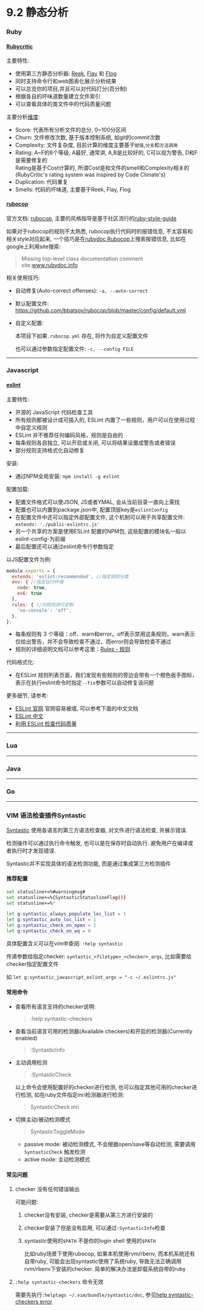 # 9.2 静态分析

### Ruby

#### [Rubycritic](https://github.com/whitesmith/rubycritic)

主要特性:

* 使用第三方静态分析器:  [Reek](https://github.com/troessner/reek), [Flay](https://github.com/seattlerb/flay) 和 [Flog](https://github.com/seattlerb/flog)
* 同时支持命令行和web图表化展示分析结果
* 可以总览你的项目,并且可以对代码打分(百分制)
* 根据各自的坏味道数量建立文件索引
* 可以查看具体的类文件中的代码质量问题

主要分析[维度](https://github.com/whitesmith/rubycritic/blob/master/docs/core-metrics.md):

* Score: 代表所有分析文件的总分, 0~100分区间
* Churn: 文件修改次数, 基于版本控制系统, 如git的commit次数
* Complexity: 文件复杂度, 目前计算的维度主要基于`赋值`,`分支`和`方法调用`
* Rating: A~F的6个等级, A最好, 通常讲, A,B是比较好的, C可以视为警告, D和F是需要修复的  
  Rating是基于Cost计算的, 所谓Cost是和文件的smell和Complexity相关的  
  (RubyCritic's rating system was inspired by Code Climate's)
* Duplication: 代码重复
* Smells: 代码的坏味道, 主要基于Reek, Flay, Flog


#### [rubocop](https://github.com/bbatsov/rubocop)

官方文档: [rubocop](http://rubocop.readthedocs.io/en/latest/), 主要的风格指导是基于社区流行的[ruby-style-guide](https://github.com/bbatsov/ruby-style-guide)

如果对于rubocop的规则不太熟悉, rubocop执行代码时的报错信息, 不太容易和相关style对应起来, 一个技巧是在[rubydoc Rubocop](http://www.rubydoc.info/gems/rubocop/)上搜索报错信息, 比如在google上利用site搜索:

> Missing top-level class documentation comment site:www.rubydoc.info

相关使用技巧:

* 自动修复(Auto-correct offenses): `-a, --auto-correct`

* 默认配置文件: <https://github.com/bbatsov/rubocop/blob/master/config/default.yml>

* 自定义配置:

  本项目下如果`.rubocop.yml` 存在, 将作为自定义配置文件

  也可以通过参数指定配置文件: `-c, --config FILE`

---

### Javascript

#### [eslint](http://eslint.org/)

主要特性:

* 开源的 JavaScript 代码检查工具
* 所有规则都被设计成可插入的, ESLint 内置了一些规则，用户可以在使用过程中自定义规则
* ESLint 并不推荐任何编码风格，规则是自由的
* 每条规则各自独立, 可以开启或关闭, 可以将结果设置成警告或者错误
* 部分规则支持格式化自动修复

安装:

* 通过NPM全局安装: `npm install -g eslint`

配置加载:

* 配置文件格式可以使JSON, JS或者YMAL, 会从当前目录一直向上需找
* 配置也可以内置到package.json中, 配置顶层key是`eslintConfig`
* 在配置文件中还可以指定外部配置文件, 这个机制可以用于共享配置文件: `extends: './public-eslintrc.js'`
* 另一个共享的方案是使用ESLint 配置的NPM包, 这些配置的模块名一般以eslint-config-为前缀
* 最后配置还可以通过eslint命令行参数指定

以JS配置文件为例:

```javascript
module.exports = {
  extends: 'eslint:recommended', //指定规则分类
  env: { //指定运行环境
    node: true,
    es6: true
  },
  rules: { //对规则进行定制
    'no-console': 'off',
  },
};
```

* 每条规则有 3 个等级：off、warn和error。off表示禁用这条规则，warn表示仅给出警告，并不会导致检查不通过，而error则会导致检查不通过
* 规则的详细说明文档可以参考这里：[Rules - 规则](http://eslint.cn/docs/rules/)

代码格式化:

* 在ESLint 规则列表页面，我们发现有些规则的旁边会带有一个橙色扳手图标，表示在执行eslint命令时指定`--fix`参数可以自动修复该问题

更多细节, 请参考:

* [ESLint 官网](http://eslint.org/) 官网容易被墙, 可以参考下面的中文文档
* [ESLint 中文](http://eslint.cn/)
* [利用 ESLint 检查代码质量](http://morning.work/page/maintainable-nodejs/getting-started-with-eslint.html)

---

### Lua

---

### Java

---

### Go

---

### VIM 语法检查插件Syntastic

[Syntastic](https://github.com/vim-syntastic/syntastic) 使用各语言的第三方语法检查器, 对文件进行语法检查, 并展示错误.

检测操作可以通过执行命令触发, 也可以是在保存时自动执行. 避免用户在编译或者执行时才发现错误.

Syntastic并不实现具体的语法检测功能, 而是通过集成第三方检测插件

#### 推荐配置

```bash
set statusline+=%#warningmsg#
set statusline+=%{SyntasticStatuslineFlag()}
set statusline+=%*

let g:syntastic_always_populate_loc_list = 1
let g:syntastic_auto_loc_list = 1
let g:syntastic_check_on_open = 1
let g:syntastic_check_on_wq = 0
```

具体配置含义可以在vim中查阅: `:help syntastic`

传递参数给指定checker: `syntastic_<filetype>_<checker>_args`, 比如需要给checker指定配置文件

如 `let g:syntastic_javascript_eslint_args = "-c ~/.eslintrc.js"`

#### 常用命令

* 查看所有语言支持的checker说明:

  >:help syntastic-checkers

* 查看当前语言可用的检测器(Available checkers)和开启的检测器(Currently enabled)

  > :SyntasticInfo

* 主动调用检测

  > :SyntasticCheck

  以上命令会使用配置好的checker进行检测, 也可以指定其他可用的checker进行检测, 如在ruby文件指定mri检测器进行检测:

  > SyntasticCheck mri

* 切换主动/被动检测模式

  > SyntasticToggleMode

  * passive mode: 被动检测模式, 不会根据open/save等自动检测, 需要调用`SyntasticCheck` 触发检测
  * active mode: 主动检测模式

#### 常见问题

1. checker 没有任何错误输出

   可能问题:

   1. checker没有安装, checker是需要从第三方进行安装的

   2. checker安装了但是没有启用, 可以通过`:SyntasticInfo`检查

   3. syntastic使用的`$PATH` 不是你的login shell 使用的`$PATH`

      比如ruby场景下使用rubocop, 如果本机使用rvm/rbenv, 而本机系统还有自带ruby, 可能会出现syntastic使用了系统ruby, 导致无法正确调用rvm/rbenv下安装的checker. 简单的解决办法是卸载系统自带的ruby

2. `:help syntastic-checkers` 命令无效

   需要先执行`:helptags ~/.vim/bundle/syntastic/doc`, 参见[help syntastic-checkers error](https://groups.google.com/forum/#!topic/vim-syntastic/axAbKWRVN4Q)

